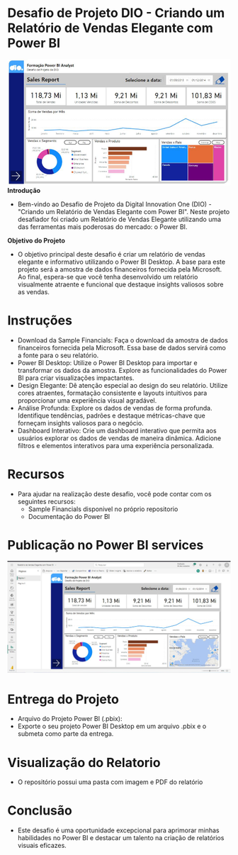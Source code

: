 # Desafio de Projeto DIO - Criando um Relatório de Vendas Elegante com Power BI
![Alt text](<Visualização do Relatorio/Página1 - Relatório.JPG>)
**Introdução**
- Bem-vindo ao Desafio de Projeto da Digital Innovation One (DIO) - "Criando um Relatório de Vendas Elegante com Power BI". Neste projeto desafiador foi criado um Relatório de Vendas Elegante utilizando uma das ferramentas mais poderosas do mercado: o Power BI.

**Objetivo do Projeto**
- O objetivo principal deste desafio é criar um relatório de vendas elegante e informativo utilizando o Power BI Desktop. A base para este projeto será a amostra de dados financeiros fornecida pela Microsoft. Ao final, espera-se que você tenha desenvolvido um relatório visualmente atraente e funcional que destaque insights valiosos sobre as vendas.

# Instruções

- Download da Sample Financials:
    Faça o download da amostra de dados financeiros fornecida pela Microsoft. Essa base de dados servirá como a fonte para o seu relatório.
- Power BI Desktop:
    Utilize o Power BI Desktop para importar e transformar os dados da amostra.
    Explore as funcionalidades do Power BI para criar visualizações impactantes.
- Design Elegante:
    Dê atenção especial ao design do seu relatório. Utilize cores atraentes, formatação consistente e layouts intuitivos para proporcionar uma experiência visual agradável.
- Análise Profunda:
    Explore os dados de vendas de forma profunda. Identifique tendências, padrões e destaque métricas-chave que forneçam insights valiosos para o negócio.
- Dashboard Interativo:
    Crie um dashboard interativo que permita aos usuários explorar os dados de vendas de maneira dinâmica. Adicione filtros e elementos interativos para uma experiência personalizada.

# Recursos

- Para ajudar na realização deste desafio, você pode contar com os seguintes recursos:
    - Sample Financials disponivel no próprio repositorio
    - Documentação do Power BI

# Publicação no Power BI services

![Alt text](<Print da publicação no Power BI services.JPG>)

# Entrega do Projeto

- Arquivo do Projeto Power BI (.pbix):
- Exporte o seu projeto Power BI Desktop em um arquivo .pbix e o submeta como parte da entrega.

# Visualização do Relatorio
- O repositório possui uma pasta com imagem e PDF do relatório

# Conclusão
- Este desafio é uma oportunidade excepcional para aprimorar minhas habilidades no Power BI e destacar um talento na criação de relatórios visuais eficazes. 